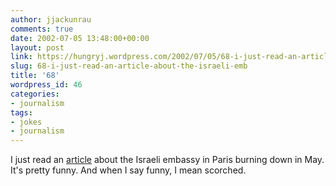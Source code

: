 ```yaml
---
author: jjackunrau
comments: true
date: 2002-07-05 13:48:00+00:00
layout: post
link: https://hungryj.wordpress.com/2002/07/05/68-i-just-read-an-article-about-the-israeli-emb/
slug: 68-i-just-read-an-article-about-the-israeli-emb
title: '68'
wordpress_id: 46
categories:
- journalism
tags:
- jokes
- journalism
---
```


I just read an [article](http://www.weeklystandard.com/Content/Public/Articles/000/000/001/304rlpow.asp) about the Israeli embassy in Paris burning down in May.  It's pretty funny.  And when I say funny, I mean scorched.
